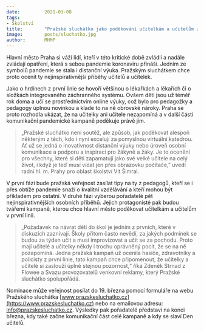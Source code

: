 ```yaml
---
date:         2021-03-08
tags:         
- Školství
title:        "Pražské sluchátko jako poděkování učitelkám a učitelům za jejich snahu o kvalitní vzdělání i v době covidu"
image: 	      posts/sluchatko.jpg
author:       MHMP
---
```


Hlavní město Praha si váží lidí, kteří v této kritické době zvládli a nadále zvládají opatření, která s sebou pandemie koronaviru přináší. Jedním ze symbolů pandemie se stala i distanční výuka. Pražským sluchátkem chce proto ocenit ty nejinspirativnější příběhy učitelů a učitelek.

Jako o hrdinech z první linie se hovoří většinou o lékařkách a lékařích či o složkách integrovaného záchranného systému. Ovšem děti jsou už téměř rok doma a učí se prostřednictvím online výuky, což bylo pro pedagožky a pedagogy úplnou novinkou a klade to na ně obrovské nároky. Praha se proto rozhodla ukázat, že na učitelky ani učitele nezapomíná a v další části komunikační pandemické kampaně poděkuje právě jim.

> „Pražské sluchátko není soutěž, ale způsob, jak poděkovat alespoň některým z těch, kdo i nyní excelují za pomyslnou virtuální katedrou. Ať už se jedná o inovativnost distanční výuky nebo úroveň osobní komunikace a podporu a inspiraci pro žákyně a žáky. Je to ocenění pro všechny, které si děti zapamatují jako své velké učitele na celý život, i když je teď musí vídat jen přes obrazovku počítače,” uvedl radní hl. m. Prahy pro oblast školství Vít Šimral.

V první fázi bude pražská veřejnost zasílat tipy na ty z pedagogů, kteří se i přes obtíže pandemie snaží o kvalitní vzdělávání a kteří mohou být příkladem pro ostatní. V druhé fázi vyberou pořadatelé pět nejinspirativnějších osobních příběhů. Jejich protagonisté pak budou tvářemi kampaně, kterou chce hlavní město poděkovat učitelkám a učitelům v první linii.

> „Požadavek na návrat dětí do škol je jedním z prvních, které v diskuzích zaznívají. Školy přitom často nevědí, za jakých podmínek se budou za týden učit a musí improvizovat a učit se za pochodu. Proto mají učitelé a učitelky někdy i trochu oprávněný pocit, že se na ně pozapomíná. Jedna pražská kampaň už ocenila hasiče, zdravotníky a policisty z první linie, tato kampaň chce připomenout, že učitelky a učitelé si zaslouží úplně stejnou pozornost,“ říká Zdeněk Strnad z Flowee a Svazu provozovatelů venkovní reklamy, který Pražské sluchátko spolupořádá.

Nominace může veřejnost posílat do 19. března pomocí formuláře na webu Pražského sluchátka [www.prazskesluchatko.cz](https://www.prazskesluchatko.cz) nebo na emailovou adresu: info@prazskesluchatko.cz. Výsledky pak pořadatelé představí na konci března, kdy také začne komunikační část celé kampaně a kdy se slaví Den učitelů.
